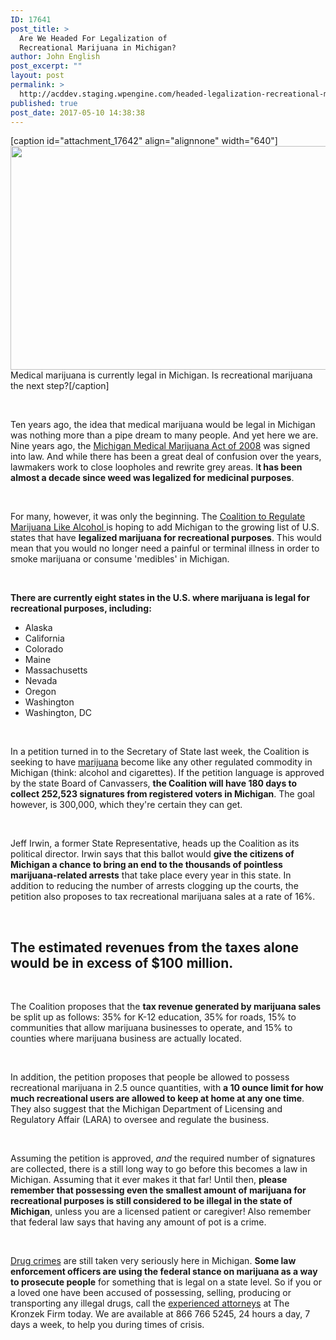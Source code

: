 ```yaml
---
ID: 17641
post_title: >
  Are We Headed For Legalization of
  Recreational Marijuana in Michigan?
author: John English
post_excerpt: ""
layout: post
permalink: >
  http://acddev.staging.wpengine.com/headed-legalization-recreational-marijuana-michigan.html
published: true
post_date: 2017-05-10 14:38:38
---
```

[caption id="attachment_17642" align="alignnone" width="640"]<img class="size-large wp-image-17642" src="http://acddev.staging.wpengine.com/wp-content/uploads/2017/05/canstockphoto22173705-1024x573.jpg" alt="" width="640" height="358" /> Medical marijuana is currently legal in Michigan. Is recreational marijuana the next step?[/caption]

&nbsp;

<span style="font-weight: 400;">Ten years ago, the idea that medical marijuana would be legal in Michigan was nothing more than a pipe dream to many people. And yet here we are. Nine years ago, the </span><a href="http://www.legislature.mi.gov/(S(4hjm1pj0n3zqdykzpzydy1pz))/mileg.aspx?page=GetObject&amp;objectname=mcl-333-26424" target="_blank" rel="noopener noreferrer"><span style="font-weight: 400;">Michigan Medical Marijuana Act of 2008</span></a><span style="font-weight: 400;"> was signed into law. And while there has been a great deal of confusion over the years, lawmakers work to close loopholes and rewrite grey areas. I</span><b>t has been almost a decade since weed was legalized for medicinal purposes</b><span style="font-weight: 400;">.</span>

&nbsp;

<span style="font-weight: 400;">For many, however, it was only the beginning. The </span><a href="https://www.regulatemi.org/" target="_blank" rel="noopener noreferrer"><span style="font-weight: 400;">Coalition to Regulate Marijuana Like Alcohol </span></a><span style="font-weight: 400;">is hoping to add Michigan to the growing list of U.S. states that have </span><b>legalized marijuana for recreational purposes</b><span style="font-weight: 400;">. This would mean that you would no longer need a painful or terminal illness in order to smoke marijuana or consume 'medibles' in Michigan.</span>

&nbsp;

<b>There are currently eight states in the U.S. where marijuana is legal for recreational purposes, including:</b>
<ul>
 	<li style="font-weight: 400;"><span style="font-weight: 400;">Alaska</span></li>
 	<li style="font-weight: 400;"><span style="font-weight: 400;">California</span></li>
 	<li style="font-weight: 400;"><span style="font-weight: 400;">Colorado</span></li>
 	<li style="font-weight: 400;"><span style="font-weight: 400;">Maine</span></li>
 	<li style="font-weight: 400;"><span style="font-weight: 400;">Massachusetts</span></li>
 	<li style="font-weight: 400;"><span style="font-weight: 400;">Nevada</span></li>
 	<li style="font-weight: 400;"><span style="font-weight: 400;">Oregon</span></li>
 	<li style="font-weight: 400;"><span style="font-weight: 400;">Washington</span></li>
 	<li style="font-weight: 400;"><span style="font-weight: 400;">Washington, DC</span></li>
</ul>
&nbsp;

<span style="font-weight: 400;">In a petition turned in to the Secretary of State last week, the Coalition is seeking to have </span><a href="http://acddev.staging.wpengine.com/marijuana.html" target="_blank" rel="noopener noreferrer"><span style="font-weight: 400;">marijuana</span></a><span style="font-weight: 400;"> become like any other regulated commodity in Michigan (think: alcohol and cigarettes). If the petition language is approved by the state Board of Canvassers, </span><b>the Coalition will have 180 days to collect 252,523 signatures from registered voters in Michigan</b><span style="font-weight: 400;">. The goal however, is 300,000, which they're certain they can get.</span>

&nbsp;

<span style="font-weight: 400;">Jeff Irwin, a former State Representative, heads up the Coalition as its political director. Irwin says that this ballot would </span><b>give the citizens of Michigan a chance to bring an end to the thousands of pointless marijuana-related arrests</b><span style="font-weight: 400;"> that take place every year in this state. In addition to reducing the number of arrests clogging up the courts, the petition also proposes to tax recreational marijuana sales at a rate of 16%. </span>

&nbsp;
<h2>The estimated revenues from the taxes alone would be in excess of $100 million.</h2>
&nbsp;

<span style="font-weight: 400;">The Coalition proposes that the <strong>tax revenue generated by marijuana sales</strong> be split up as follows: 35% for K-12 education, 35% for roads, 15% to communities that allow marijuana businesses to operate, and 15% to counties where marijuana business are actually located.</span>

&nbsp;

<span style="font-weight: 400;">In addition, the petition proposes that people be allowed to possess recreational marijuana in 2.5 ounce quantities, with </span><b>a 10 ounce limit for how much recreational users are allowed to keep at home at any one time</b><span style="font-weight: 400;">. They also suggest that the Michigan Department of Licensing and Regulatory Affair (LARA) to oversee and regulate the business.</span>

&nbsp;

<span style="font-weight: 400;">Assuming the petition is approved, </span><i><span style="font-weight: 400;">and</span></i><span style="font-weight: 400;"> the required number of signatures are collected, there is a still long way to go before this becomes a law in Michigan. Assuming that it ever makes it that far! Until then, </span><b>please remember that possessing even the smallest amount of marijuana for recreational purposes is still considered to be illegal in the state of Michigan</b><span style="font-weight: 400;">, unless you are a licensed patient or caregiver! Also remember that federal law says that having any amount of pot is a crime. </span>

&nbsp;

<a href="http://acddev.staging.wpengine.com/drug-charges.html" target="_blank" rel="noopener noreferrer"><span style="font-weight: 400;">Drug crimes</span></a><span style="font-weight: 400;"> are still taken very seriously here in Michigan. </span><b>Some law enforcement officers are using the federal stance on marijuana as a way to prosecute people</b><span style="font-weight: 400;"> for something that is legal on a state level. So if you or a loved one have been accused of possessing, selling, producing or transporting any illegal drugs, call the </span><a href="http://acddev.staging.wpengine.com/trial-attorneys.html" target="_blank" rel="noopener noreferrer"><span style="font-weight: 400;">experienced attorneys</span></a><span style="font-weight: 400;"> at The Kronzek Firm today. We are available at 866 766 5245, 24 hours a day, 7 days a week, to help you during times of crisis.</span>

&nbsp;
